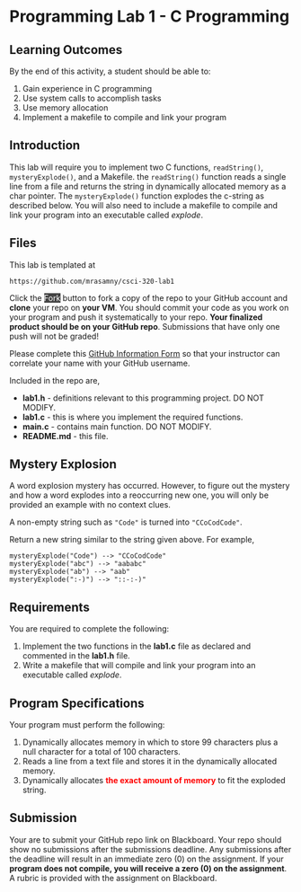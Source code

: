 # Programming Lab 1 - C Programming

## Learning Outcomes

By the end of this activity, a student should be able to:

1. Gain experience in C programming
2. Use system calls to accomplish tasks
3. Use memory allocation
4. Implement a makefile to compile and link your program

## Introduction

This lab will require you to implement two C functions, `readString()`,  `mysteryExplode()`, and a Makefile. the `readString()` function reads a single line from a file and returns the string in dynamically allocated memory as a char pointer.  The `mysteryExplode()` function explodes the c-string as described below.  You will also need to include a makefile to compile and link your program into an executable called _explode_.

## Files

This lab is templated at

```
https://github.com/mrasamny/csci-320-lab1
```

Click the <span style="background-color:#444444;color:white;">Fork</span> button to fork a copy of the repo to your GitHub account and **clone** your repo on **your VM**.  You should commit your code as you work on your program and push it systematically to your repo.  **Your finalized product should be on your GitHub repo**.  Submissions that have only one push will not be graded!

Please complete this <a href="https://forms.office.com/r/886Td0Frxv">GitHub Information Form</a> so that your instructor can correlate your name with your GitHub username.

Included in the repo are,

- **lab1.h** - definitions relevant to this programming project. DO NOT MODIFY.
- **lab1.c** - this is where you implement the required functions.
- **main.c** - contains main function.  DO NOT MODIFY.
- **README.md** - this file.

## Mystery Explosion

A word explosion mystery has occurred. However, to figure out the mystery and how a word explodes into a reoccurring new one, you will only be provided an example with no context clues.

A non-empty string such as `"Code"` is turned into `"CCoCodCode"`.

Return a new string similar to the string given above. For example,

```
mysteryExplode("Code") --> "CCoCodCode"
mysteryExplode("abc") --> "aababc"
mysteryExplode("ab") --> "aab"
mysteryExplode(":-)") --> "::-:-)"
```

## Requirements

You are required to complete the following:

1. Implement the two functions in the **lab1.c** file as declared and commented in the **lab1.h** file.
2. Write a makefile that will compile and link your program into an executable called _explode_.

## Program Specifications

Your program must perform the following:

1. Dynamically allocates memory in which to store 99 characters plus a null character for a total of 100 characters.
2. Reads a line from a text file and stores it in the dynamically allocated memory.  
2. Dynamically allocates <span style="color:red; font-weight:bold;">the exact amount of memory</span> to fit the exploded string.


## Submission

Your are to submit your GitHub repo link on Blackboard.  Your repo should show no submissions after the submissions deadline.  Any submissions after the deadline will result in an immediate zero (0) on the assignment.  If your **program does not compile, you will receive a zero (0) on the assignment**.  A rubric is provided with the assignment on Blackboard.


